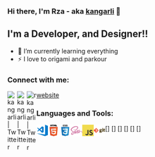 ### Hi there, I'm Rza - aka [kangarli](https://kangarlidev.web.app/) 👋

## I'm a Developer, and Designer!!

- 🌱 I’m currently learning everything
- ⚡ I love to origami and parkour

### Connect with me:

[<img align="left" alt="kangarli | Twitter" width="22px" src="https://cdn.jsdelivr.net/npm/simple-icons@v3/icons/twitter.svg" />](https://twitter.com/RzaKangarli)
[<img align="left" alt="kangarli | Twitter" width="22px" src="https://cdn.jsdelivr.net/npm/simple-icons@v3/icons/linkedin.svg" />](https://www.linkedin.com/in/rza-kangarli-861566188/)
[<img align="left" alt="rkangarli | Twitter" width="22px" src="https://cdn.jsdelivr.net/npm/simple-icons@v3/icons/instagram.svg" />](https://www.instagram.com/rkangarli/)
[website](https://kangarlidev.web.app/)

### Languages and Tools:

[<img align="left" alt="Visual Studio Code" width="26px" src="https://raw.githubusercontent.com/github/explore/80688e429a7d4ef2fca1e82350fe8e3517d3494d/topics/visual-studio-code/visual-studio-code.png" />]
[<img align="left" alt="HTML5" width="26px" src="https://raw.githubusercontent.com/github/explore/80688e429a7d4ef2fca1e82350fe8e3517d3494d/topics/html/html.png" />]
[<img align="left" alt="CSS3" width="26px" src="https://raw.githubusercontent.com/github/explore/80688e429a7d4ef2fca1e82350fe8e3517d3494d/topics/css/css.png" />]
[<img align="left" alt="Sass" width="26px" src="https://raw.githubusercontent.com/github/explore/80688e429a7d4ef2fca1e82350fe8e3517d3494d/topics/sass/sass.png" />]
[<img align="left" alt="JavaScript" width="26px" src="https://raw.githubusercontent.com/github/explore/80688e429a7d4ef2fca1e82350fe8e3517d3494d/topics/javascript/javascript.png" />]
[<img align="left" alt="Git" width="26px" src="https://raw.githubusercontent.com/github/explore/80688e429a7d4ef2fca1e82350fe8e3517d3494d/topics/git/git.png" />]
